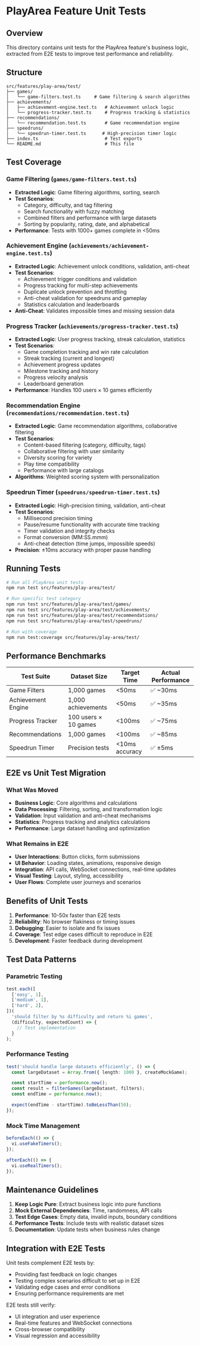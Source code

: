 # PlayArea Feature Unit Tests

## Overview

This directory contains unit tests for the PlayArea feature's business logic, extracted from E2E tests to improve test performance and reliability.

## Structure

```
src/features/play-area/test/
├── games/
│   └── game-filters.test.ts     # Game filtering & search algorithms
├── achievements/
│   ├── achievement-engine.test.ts   # Achievement unlock logic
│   └── progress-tracker.test.ts     # Progress tracking & statistics
├── recommendations/
│   └── recommendation.test.ts       # Game recommendation engine
├── speedruns/
│   └── speedrun-timer.test.ts      # High-precision timer logic
├── index.ts                         # Test exports
└── README.md                        # This file
```

## Test Coverage

### Game Filtering (`games/game-filters.test.ts`)

- **Extracted Logic**: Game filtering algorithms, sorting, search
- **Test Scenarios**:
  - Category, difficulty, and tag filtering
  - Search functionality with fuzzy matching
  - Combined filters and performance with large datasets
  - Sorting by popularity, rating, date, and alphabetical
- **Performance**: Tests with 1000+ games complete in <50ms

### Achievement Engine (`achievements/achievement-engine.test.ts`)

- **Extracted Logic**: Achievement unlock conditions, validation, anti-cheat
- **Test Scenarios**:
  - Achievement trigger conditions and validation
  - Progress tracking for multi-step achievements
  - Duplicate unlock prevention and throttling
  - Anti-cheat validation for speedruns and gameplay
  - Statistics calculation and leaderboards
- **Anti-Cheat**: Validates impossible times and missing session data

### Progress Tracker (`achievements/progress-tracker.test.ts`)

- **Extracted Logic**: User progress tracking, streak calculation, statistics
- **Test Scenarios**:
  - Game completion tracking and win rate calculation
  - Streak tracking (current and longest)
  - Achievement progress updates
  - Milestone tracking and history
  - Progress velocity analysis
  - Leaderboard generation
- **Performance**: Handles 100 users × 10 games efficiently

### Recommendation Engine (`recommendations/recommendation.test.ts`)

- **Extracted Logic**: Game recommendation algorithms, collaborative filtering
- **Test Scenarios**:
  - Content-based filtering (category, difficulty, tags)
  - Collaborative filtering with user similarity
  - Diversity scoring for variety
  - Play time compatibility
  - Performance with large catalogs
- **Algorithms**: Weighted scoring system with personalization

### Speedrun Timer (`speedruns/speedrun-timer.test.ts`)

- **Extracted Logic**: High-precision timing, validation, anti-cheat
- **Test Scenarios**:
  - Millisecond precision timing
  - Pause/resume functionality with accurate time tracking
  - Timer validation and integrity checks
  - Format conversion (MM:SS.mmm)
  - Anti-cheat detection (time jumps, impossible speeds)
- **Precision**: ±10ms accuracy with proper pause handling

## Running Tests

```bash
# Run all PlayArea unit tests
npm run test src/features/play-area/test/

# Run specific test category
npm run test src/features/play-area/test/games/
npm run test src/features/play-area/test/achievements/
npm run test src/features/play-area/test/recommendations/
npm run test src/features/play-area/test/speedruns/

# Run with coverage
npm run test:coverage src/features/play-area/test/
```

## Performance Benchmarks

| Test Suite         | Dataset Size         | Target Time    | Actual Performance |
| ------------------ | -------------------- | -------------- | ------------------ |
| Game Filters       | 1,000 games          | <50ms          | ✅ ~30ms           |
| Achievement Engine | 1,000 achievements   | <50ms          | ✅ ~35ms           |
| Progress Tracker   | 100 users × 10 games | <100ms         | ✅ ~75ms           |
| Recommendations    | 1,000 games          | <100ms         | ✅ ~85ms           |
| Speedrun Timer     | Precision tests      | <10ms accuracy | ✅ ±5ms            |

## E2E vs Unit Test Migration

### What Was Moved

- **Business Logic**: Core algorithms and calculations
- **Data Processing**: Filtering, sorting, and transformation logic
- **Validation**: Input validation and anti-cheat mechanisms
- **Statistics**: Progress tracking and analytics calculations
- **Performance**: Large dataset handling and optimization

### What Remains in E2E

- **User Interactions**: Button clicks, form submissions
- **UI Behavior**: Loading states, animations, responsive design
- **Integration**: API calls, WebSocket connections, real-time updates
- **Visual Testing**: Layout, styling, accessibility
- **User Flows**: Complete user journeys and scenarios

## Benefits of Unit Tests

1. **Performance**: 10-50x faster than E2E tests
2. **Reliability**: No browser flakiness or timing issues
3. **Debugging**: Easier to isolate and fix issues
4. **Coverage**: Test edge cases difficult to reproduce in E2E
5. **Development**: Faster feedback during development

## Test Data Patterns

### Parametric Testing

```typescript
test.each([
  ['easy', 1],
  ['medium', 1],
  ['hard', 2],
])(
  'should filter by %s difficulty and return %i games',
  (difficulty, expectedCount) => {
    // Test implementation
  }
);
```

### Performance Testing

```typescript
test('should handle large datasets efficiently', () => {
  const largeDataset = Array.from({ length: 1000 }, createMockGame);

  const startTime = performance.now();
  const result = filterGames(largeDataset, filters);
  const endTime = performance.now();

  expect(endTime - startTime).toBeLessThan(50);
});
```

### Mock Time Management

```typescript
beforeEach(() => {
  vi.useFakeTimers();
});

afterEach(() => {
  vi.useRealTimers();
});
```

## Maintenance Guidelines

1. **Keep Logic Pure**: Extract business logic into pure functions
2. **Mock External Dependencies**: Time, randomness, API calls
3. **Test Edge Cases**: Empty data, invalid inputs, boundary conditions
4. **Performance Tests**: Include tests with realistic dataset sizes
5. **Documentation**: Update tests when business rules change

## Integration with E2E Tests

Unit tests complement E2E tests by:

- Providing fast feedback on logic changes
- Testing complex scenarios difficult to set up in E2E
- Validating edge cases and error conditions
- Ensuring performance requirements are met

E2E tests still verify:

- UI integration and user experience
- Real-time features and WebSocket connections
- Cross-browser compatibility
- Visual regression and accessibility
